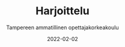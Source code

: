 ---
title: Harjoittelu
subtitle: Tampereen ammatillinen opettajakorkeakoulu
layout: default
modal-id: 12
date: 2022-02-02
img: tamk.jpg
thumbnail: tamk-thumbnail.jpg
alt: image-alt
project-date: Kevät 2022
client: Tampereen ammatillinen opettajakorkeakoulu
client-url: https://www.tuni.fi/fi/tule-opiskelemaan/ammatillinen-opettajankoulutus
category: Kurssit
description: 'Tein harjoitteluni opetusnäytteenä. Harjoittelua varten laadin dokumentaationa luentosuunnitelman.'
---